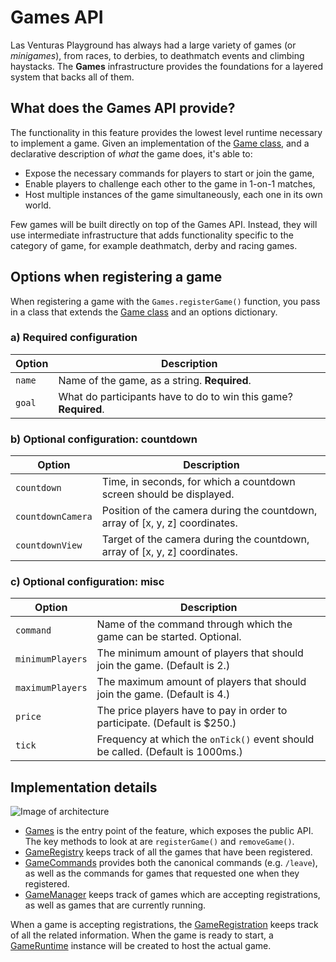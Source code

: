 # Games API
Las Venturas Playground has always had a large variety of games (or _minigames_), from races, to
derbies, to deathmatch events and climbing haystacks. The **Games** infrastructure provides the
foundations for a layered system that backs all of them.

## What does the Games API provide?
The functionality in this feature provides the lowest level runtime necessary to implement a game.
Given an implementation of the [Game class](game.js), and a declarative description of _what_ the
game does, it's able to:

  - Expose the necessary commands for players to start or join the game,
  - Enable players to challenge each other to the game in 1-on-1 matches,
  - Host multiple instances of the game simultaneously, each one in its own world.

Few games will be built directly on top of the Games API. Instead, they will use intermediate
infrastructure that adds functionality specific to the category of game, for example deathmatch,
derby and racing games.

## Options when registering a game
When registering a game with the `Games.registerGame()` function, you pass in a class that extends
the [Game class](game.js) and an options dictionary.

### a) Required configuration

Option            | Description
------------------|--------------
`name`            | Name of the game, as a string. **Required**.
`goal`            | What do participants have to do to win this game? **Required**.

### b) Optional configuration: countdown

Option            | Description
------------------|--------------
`countdown`       | Time, in seconds, for which a countdown screen should be displayed.
`countdownCamera` | Position of the camera during the countdown, array of [x, y, z] coordinates.
`countdownView`   | Target of the camera during the countdown, array of [x, y, z] coordinates.

### c) Optional configuration: misc

Option            | Description
------------------|--------------
`command`         | Name of the command through which the game can be started. Optional.
`minimumPlayers`  | The minimum amount of players that should join the game. (Default is 2.)
`maximumPlayers`  | The maximum amount of players that should join the game. (Default is 4.)
`price`           | The price players have to pay in order to participate. (Default is $250.)
`tick`            | Frequency at which the `onTick()` event should be called. (Default is 1000ms.)

## Implementation details
![Image of architecture](https://github.com/LVPlayground/playground/blob/master/docs/games-api.png?raw=true)

  - [Games](games.js) is the entry point of the feature, which exposes the public API. The key
    methods to look at are `registerGame()` and `removeGame()`.
  - [GameRegistry](game_registry.js) keeps track of all the games that have been registered.
  - [GameCommands](game_commands.js) provides both the canonical commands (e.g. `/leave`), as well
    as the commands for games that requested one when they registered.
  - [GameManager](game_manager.js) keeps track of games which are accepting registrations, as well
    as games that are currently running.

When a game is accepting registrations, the [GameRegistration](game_registration.js) keeps track of
all the related information. When the game is ready to start, a [GameRuntime](game_runtime.js)
instance will be created to host the actual game.
